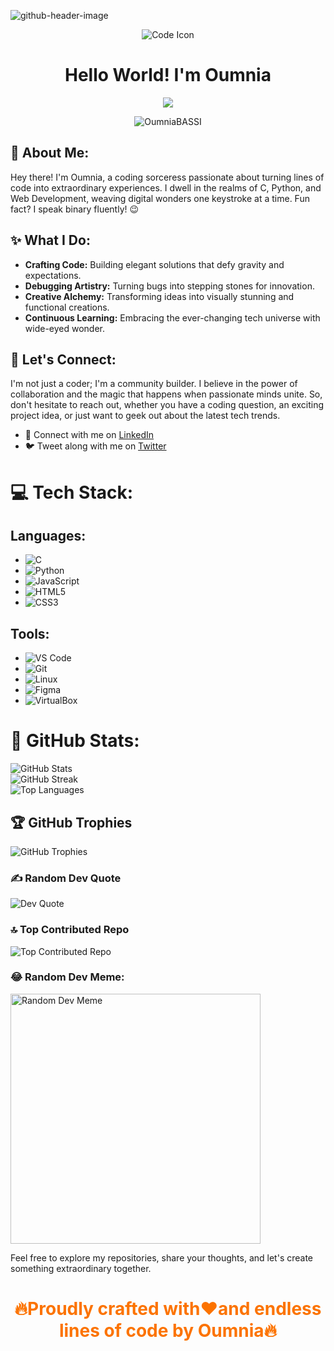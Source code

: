 ![github-header-image](https://github.com/OumniaBASSI/OumniaBASSI/assets/96882292/287b0e12-4b2a-469e-bb5d-b33a7f84cff7)



<p align="center">
  <img src="https://img.icons8.com/color/96/000000/code.png" alt="Code Icon"/>
</p>

<h1 align="center">Hello World! I'm Oumnia</h1>
<p align="center">
  <a href="https://github.com/ezitounioussama/readme-typing-svg">
    <img align="center" src="https://readme-typing-svg.demolab.com/?lines=Full stack%20web%20developer;Crafting%20Dreams%20with%20code&font=Fira%20Code&center=true&width=440&height=45&color=fff&vCenter=true&pause=500&size=22"/></a>
</p>
<p align="center">
  <img src="https://komarev.com/ghpvc/?username=OumniaBASSI&label=Profile%20Visits&color=0e75b6&style=flat-square" alt="OumniaBASSI" />
</p>

## 🚀 About Me:
Hey there! I'm Oumnia, a coding sorceress passionate about turning lines of code into extraordinary experiences. I dwell in the realms of C, Python, and Web Development, weaving digital wonders one keystroke at a time. Fun fact? I speak binary fluently! 😉

## ✨ What I Do:
- **Crafting Code:** Building elegant solutions that defy gravity and expectations.
- **Debugging Artistry:** Turning bugs into stepping stones for innovation.
- **Creative Alchemy:** Transforming ideas into visually stunning and functional creations.
- **Continuous Learning:** Embracing the ever-changing tech universe with wide-eyed wonder.

## 🌟 Let's Connect:
I'm not just a coder; I'm a community builder. I believe in the power of collaboration and the magic that happens when passionate minds unite. So, don't hesitate to reach out, whether you have a coding question, an exciting project idea, or just want to geek out about the latest tech trends.
- 💼 Connect with me on [LinkedIn](https://www.linkedin.com/in/oumnia-basbassi-b9907725a/)
- 🐦 Tweet along with me on [Twitter](https://twitter.com/B1Oumnia)

# 💻 Tech Stack:

## Languages:
- ![C](https://img.shields.io/badge/c-%2300599C.svg?style=for-the-badge&logo=c&logoColor=white)
- ![Python](https://img.shields.io/badge/python-%233776AB.svg?style=for-the-badge&logo=python&logoColor=white)
- ![JavaScript](https://img.shields.io/badge/javascript-%23F7DF1E.svg?style=for-the-badge&logo=javascript&logoColor=black)
- ![HTML5](https://img.shields.io/badge/html5-%23E34F26.svg?style=for-the-badge&logo=html5&logoColor=white)
- ![CSS3](https://img.shields.io/badge/css3-%231572B6.svg?style=for-the-badge&logo=css3&logoColor=white)

## Tools:
- ![VS Code](https://img.shields.io/badge/VS%20Code-%23007ACC.svg?style=for-the-badge&logo=visual-studio-code&logoColor=white)
- ![Git](https://img.shields.io/badge/Git-%23F05032.svg?style=for-the-badge&logo=git&logoColor=white)
- ![Linux](https://img.shields.io/badge/Linux-FCC624?style=for-the-badge&logo=linux&logoColor=black)
- ![Figma](https://img.shields.io/badge/Figma-%23F24E1E.svg?style=for-the-badge&logo=figma&logoColor=white)
- ![VirtualBox](https://img.shields.io/badge/VirtualBox-%230081A7.svg?style=for-the-badge&logo=virtualbox&logoColor=white)

# 🚀 GitHub Stats:
![GitHub Stats](https://github-readme-stats.vercel.app/api?username=OumniaBASSI&theme=dracula&hide_border=false&include_all_commits=true&count_private=true)<br/>
![GitHub Streak](https://github-readme-streak-stats.herokuapp.com/?user=OumniaBASSI&theme=dracula&hide_border=false)<br/>
![Top Languages](https://github-readme-stats.vercel.app/api/top-langs/?username=OumniaBASSI&theme=dracula&hide_border=false&include_all_commits=true&count_private=true&layout=compact)

## 🏆 GitHub Trophies
![GitHub Trophies](https://github-profile-trophy.vercel.app/?username=OumniaBASSI&theme=dracula&no-frame=false&no-bg=false&margin-w=4)

### ✍️ Random Dev Quote
![Dev Quote](https://quotes-github-readme.vercel.app/api?type=horizontal&theme=radical)

### 🔝 Top Contributed Repo
![Top Contributed Repo](https://github-contributor-stats.vercel.app/api?username=OumniaBASSI&limit=5&theme=dracula&combine_all_yearly_contributions=true)

### 😂 Random Dev Meme:

<img src='https://randommeme-five.vercel.app/' style="height: 400px;" alt="Random Dev Meme"/>

Feel free to explore my repositories, share your thoughts, and let's create something extraordinary together.

<h1 align="center" style="color:#FC7300;">🔥Proudly crafted with❤️and endless lines of code by Oumnia🔥</h>
